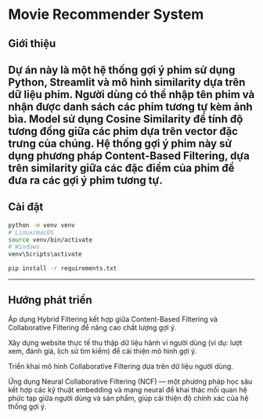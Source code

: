 # Movie Recommender System

## Giới thiệu

Dự án này là một hệ thống gợi ý phim sử dụng Python, Streamlit và mô hình similarity dựa trên dữ liệu phim. Người dùng có thể nhập tên phim và nhận được danh sách các phim tương tự kèm ảnh bìa.
Model sử dụng **Cosine Similarity** để tính độ tương đồng giữa các phim dựa trên vector đặc trưng của chúng.
Hệ thống gợi ý phim này sử dụng phương pháp **Content-Based Filtering**, dựa trên similarity giữa các đặc điểm của phim để đưa ra các gợi ý phim tương tự.
---

## Cài đặt
```bash
python -m venv venv
# Linux/macOS
source venv/bin/activate   
# Windows
venv\Scripts\activate      

pip install -r requirements.txt
```
---
## Hướng phát triển
Áp dụng Hybrid Filtering kết hợp giữa Content-Based Filtering và Collaborative Filtering để nâng cao chất lượng gợi ý.

Xây dựng website thực tế thu thập dữ liệu hành vi người dùng (ví dụ: lượt xem, đánh giá, lịch sử tìm kiếm) để cải thiện mô hình gợi ý.

Triển khai mô hình Collaborative Filtering dựa trên dữ liệu người dùng.

Ứng dụng Neural Collaborative Filtering (NCF) — một phương pháp học sâu kết hợp các kỹ thuật embedding và mạng neural để khai thác mối quan hệ phức tạp giữa người dùng và sản phẩm, giúp cải thiện độ chính xác của hệ thống gợi ý.

